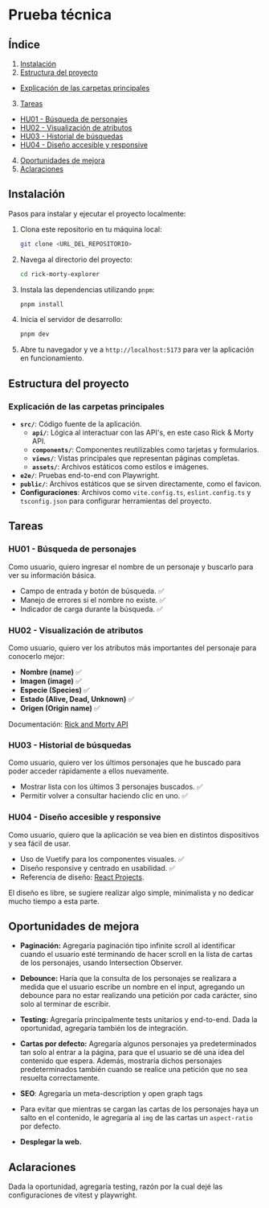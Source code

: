# Prueba técnica

## Índice

1. [Instalación](#instalación)
2. [Estructura del proyecto](#estructura-del-proyecto)
  - [Explicación de las carpetas principales](#explicación-de-las-carpetas-principales)
3. [Tareas](#tareas)
  - [HU01 - Búsqueda de personajes](#hu01---búsqueda-de-personajes)
  - [HU02 - Visualización de atributos](#hu02---visualización-de-atributos)
  - [HU03 - Historial de búsquedas](#hu03---historial-de-búsquedas)
  - [HU04 - Diseño accesible y responsive](#hu04---diseño-accesible-y-responsive)
4. [Oportunidades de mejora](#oportunidades-de-mejora)
5. [Aclaraciones](#aclaraciones)

## Instalación

Pasos para instalar y ejecutar el proyecto localmente:

1. Clona este repositorio en tu máquina local:
   ```bash
   git clone <URL_DEL_REPOSITORIO>
   ```

2. Navega al directorio del proyecto:
   ```bash
   cd rick-morty-explorer
   ```

3. Instala las dependencias utilizando `pnpm`:
   ```bash
   pnpm install
   ```

4. Inicia el servidor de desarrollo:
   ```bash
   pnpm dev
   ```

5. Abre tu navegador y ve a `http://localhost:5173` para ver la aplicación en funcionamiento.

## Estructura del proyecto

### Explicación de las carpetas principales

- **`src/`**: Código fuente de la aplicación.
  - **`api/`**: Lógica al interactuar con las API's, en este caso Rick & Morty API.
  - **`components/`**: Componentes reutilizables como tarjetas y formularios.
  - **`views/`**: Vistas principales que representan páginas completas.
  - **`assets/`**: Archivos estáticos como estilos e imágenes.
- **`e2e/`**: Pruebas end-to-end con Playwright.
- **`public/`**: Archivos estáticos que se sirven directamente, como el favicon.
- **Configuraciones**: Archivos como `vite.config.ts`, `eslint.config.ts` y `tsconfig.json` para configurar herramientas del proyecto.

## Tareas

### HU01 - Búsqueda de personajes

Como usuario, quiero ingresar el nombre de un personaje y buscarlo para ver su información básica.

- Campo de entrada y botón de búsqueda. ✅
- Manejo de errores si el nombre no existe. ✅
- Indicador de carga durante la búsqueda. ✅

### HU02 - Visualización de atributos

Como usuario, quiero ver los atributos más importantes del personaje para conocerlo mejor:

- **Nombre (name)** ✅
- **Imagen (image)** ✅
- **Especie (Species)** ✅
- **Estado (Alive, Dead, Unknown)** ✅
- **Origen (Origin name)** ✅

Documentación: [Rick and Morty API](https://rickandmortyapi.com/documentation/#rest)

### HU03 - Historial de búsquedas

Como usuario, quiero ver los últimos personajes que he buscado para poder acceder rápidamente a ellos nuevamente.

- Mostrar lista con los últimos 3 personajes buscados. ✅
- Permitir volver a consultar haciendo clic en uno. ✅

### HU04 - Diseño accesible y responsive

Como usuario, quiero que la aplicación se vea bien en distintos dispositivos y sea fácil de usar.

- Uso de Vuetify para los componentes visuales. ✅
- Diseño responsive y centrado en usabilidad. ✅
- Referencia de diseño: [React Projects](https://react-projects-psi.vercel.app/). 

El diseño es libre, se sugiere realizar algo simple, minimalista y no dedicar mucho tiempo a esta parte.

## Oportunidades de mejora

- **Paginación:** Agregaría paginación tipo infinite scroll al identificar cuando el usuario esté terminando de hacer scroll en la lista de cartas de los personajes, usando Intersection Observer.

- **Debounce:** Haría que la consulta de los personajes se realizara a medida que el usuario escribe un nombre en el input, agregando un debounce para no estar realizando una petición por cada carácter, sino solo al terminar de escribir.

- **Testing:** Agregaría principalmente tests unitarios y end-to-end. Dada la oportunidad, agregaría también los de integración.

- **Cartas por defecto:** Agregaría algunos personajes ya predeterminados tan solo al entrar a la página, para que el usuario se dé una idea del contenido que espera. Además, mostraría dichos personajes predeterminados también cuando se realice una petición que no sea resuelta correctamente.

- **SEO**: Agregaría un meta-description y open graph tags

- Para evitar que mientras se cargan las cartas de los personajes haya un salto en el contenido, le agregaría al `img` de las cartas un `aspect-ratio` por defecto.

- **Desplegar la web.**

## Aclaraciones

Dada la oportunidad, agregaría testing, razón por la cual dejé las configuraciones de vitest y playwright.
